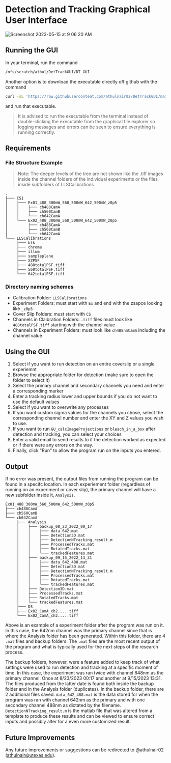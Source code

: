 # Detection and Tracking Graphical User Interface

![Screenshot 2023-05-15 at 9 06 20 AM](https://github.com/athulnair02/DetTrackGUI/assets/42418601/7b9225b6-8f7c-4c6e-9aae-2b0353f043bc)

## Running the GUI

In your terminal, run the command 
```bash
/nfs/scratch/athul/DetTrackGUI/DT_GUI
```
Another option is to download the executable directly off github with the command
```bash
curl -sL 'https://raw.githubusercontent.com/athulnair02/DetTrackGUI/main/DT_GUI' > DT_GUI && chmod +x ./DT_GUI
```
and run that executable.

> It is advised to run the executable from the terminal instead of double-clicking the executable from the graphical file explorer so logging messages and errors can be seen to ensure everything is running correctly.

## Requirements
### File Structure Example
> Note: The deeper levels of the tree are not shown like the .tiff images inside the channel folders of the individual experiments or the files inside subfolders of LLSCalibrations
```
.
├─── CS1
│    ├─── Ex01_488_300mW_560_500mW_642_500mW_z0p5
│    │    ├─── ch488CamA
│    │    ├─── ch560CamB
│    │    └─── ch642CamA
│    └─── Ex02_488_300mW_560_500mW_642_500mW_z0p5
│         ├─── ch488CamA
│         ├─── ch560CamB
│         └─── ch642CamA
└─── LLSCalibrations
     ├─── blk
     ├─── chroma
     ├─── illum
     ├─── sampleplane
     ├─── XZPSF
     ├─── 488totalPSF.tiff
     ├─── 560totalPSF.tiff
     └─── 642totalPSF.tiff 
```


### Directory naming schemes
- Calibration Folder: `LLSCalibrations`
- Experiment Folders: must start with `Ex` and end with the zsapce looking like `_z0p5`
- Cover Slip Folders: must start with `CS`
- Channels in Claibration Folders: `.tiff` files must look like `488totalPSF.tiff` starting with the channel value
- Channels in Experiment Folders: must look like `ch488nmCamA` including the channel value


## Using the GUI
1. Select if you want to run detection on an entire coverslip or a single experiemnt
2. Browse the appropriate folder for detection (make sure to open the folder to select it)
3. Select the primary channel and secondary channels you need and enter a corresponding marker
4. Enter a tracking radius lower and upper bounds if you do not want to use the default values
5. Select if you want to overwrite any processes
6. If you want custom sigma values for the channels you chose, select the corresponding channel number and enter the XY and Z values you wish to use.
7. If you want to run `GU_calcImageProjections` or `bleach_in_a_box` after detection and tracking, you can select your choices
8. Enter a valid email to send results to if the detection worked as expected or if there were any errors on the way.
9. Finally, click "Run" to allow the program run on the inputs you entered.

## Output
If no error was present, the output files from running the program can be found in a specifc location. In each experiement folder (regardless of running on an experiment or cover slip), the primary channel will have a new subfolder inside it, `Analysis`.

```
Ex01_488_300mW_560_500mW_642_500mW_z0p5
├─── ch488CamA
├─── ch560CamB
└─── ch642CamA
     ├─── Analysis
     │    ├─── backup_08_23_2022_00_17
     │    │    ├─── data_642.mat
     │    │    ├─── Detection3D.mat
     │    │    ├─── DetectionNTracking_result.m
     │    │    ├─── ProcessedTracks.mat
     │    │    ├─── RotatedTracks.mat
     │    │    └─── trackedFeatures.mat
     │    ├─── backup_09_15_2022_13_31
     │    │    ├─── data_642_488.mat
     │    │    ├─── Detection3D.mat
     │    │    ├─── DetectionNTracking_result.m
     │    │    ├─── ProcessedTracks.mat
     │    │    ├─── RotatedTracks.mat
     │    │    └─── trackedFeatures.mat
     │    ├─── Detection3D.mat
     │    ├─── ProcessedTracks.mat
     │    ├─── RotatedTracks.mat
     │    └─── trackedFeatures.mat
     ├─── DS
     ├─── Ex02_CamA_ch2.....tiff
     └─── Ex02_CamA_ch2.....tiff
```

Above is an example of a experiment folder after the program was run on it. In this case, the 642nm channel was the primary channel since that is where the Analysis folder has been generated. Within this folder, there are 4 `.mat` files and backup folders. The `.mat` files are the most recent output of the program and what is typically used for the next steps of the research process.

The backup folders, however, were a feature added to keep track of what settings were used to run detection and tracking at a specific moment of time. In this case, the experiment was ran twice with channel 648nm as the primary channel. Once at 8/23/2023 00:17 and another at 9/15/2023 13:31. The files produced from the latter date is found both inside the backup folder and in the Analysis folder (duplicates). In the backup folder, there are 2 additional files saved. `data_642_488.mat` is the data stored for when the program was ran with channel 642nm as the primary and with one secondary channel 488nm as dictated by the filename. `DetectionNTracking_result.m` is the matlab file that was altered from a template to produce these results and can be viewed to ensure correct inputs and possibly alter for a even more customized result.

## Future Improvements
Any future improvements or suggestions can be redirected to @athulnair02 (athulnair@utexas.edu).
